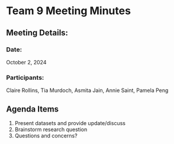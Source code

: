 # Team 9 Meeting Minutes 
## Meeting Details:
### Date: 
October 2, 2024
### Participants: 
Claire Rollins, Tia Murdoch, Asmita Jain, Annie Saint, Pamela Peng

## Agenda Items
1. Present datasets and provide update/discuss 
2. Brainstorm research question
3. Questions and concerns?
